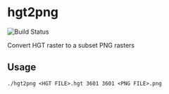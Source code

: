 # hgt2png

![Build Status](https://travis-ci.org/garrettsickles/hgt2png.svg?branch=master)

Convert HGT raster to a subset PNG rasters

## Usage

```
./hgt2png <HGT FILE>.hgt 3601 3601 <PNG FILE>.png
```
